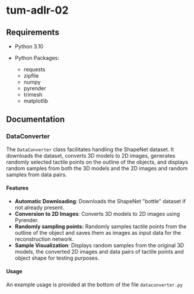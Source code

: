 # tum-adlr-02

## Requirements

- Python 3.10

- Python Packages:
  - requests
  - zipfile
  - numpy
  - pyrender
  - trimesh
  - matplotlib

## Documentation

### DataConverter

The `DataConverter` class facilitates handling the ShapeNet dataset. 
It downloads the dataset, converts 3D models to 2D images, generates randomly selected tactile points on the outline of the objects, and displays random samples from both the 3D models and the 2D images and random samples from data pairs.

#### Features

- **Automatic Downloading**: Downloads the ShapeNet "bottle" dataset if not already present.
- **Conversion to 2D Images**: Converts 3D models to 2D images using Pyrender.
- **Randomly sampling points:** Randomly samples tactile points from the outline of the object and saves them as images as input data for the reconstruction network.
- **Sample Visualization**: Displays random samples from the original 3D models, the converted 2D images and data pairs of tactile points and object shape for testing purposes. 

#### Usage

An example usage is provided at the bottom of the file `dataconverter.py`

